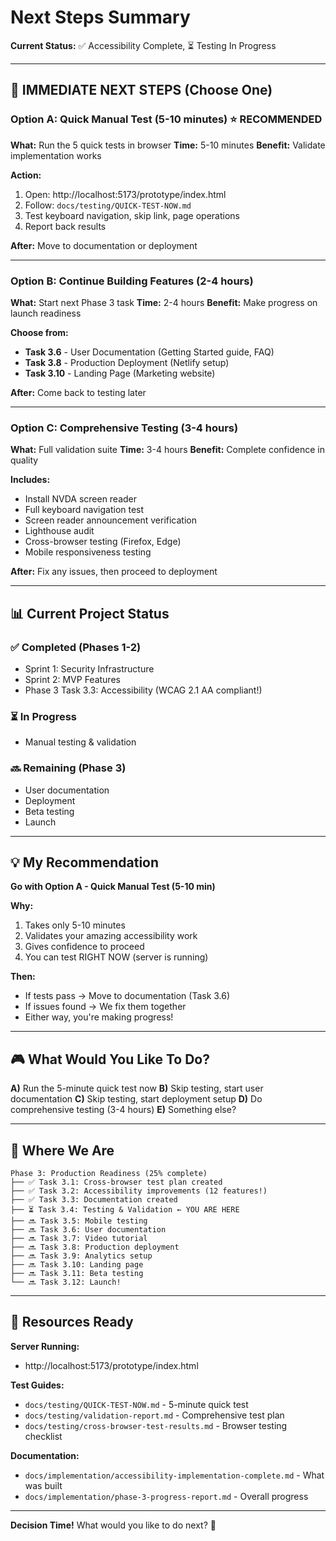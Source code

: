 # Next Steps Summary

**Current Status:** ✅ Accessibility Complete, ⏳ Testing In Progress

---

## 🎯 IMMEDIATE NEXT STEPS (Choose One)

### Option A: Quick Manual Test (5-10 minutes) ⭐ RECOMMENDED
**What:** Run the 5 quick tests in browser
**Time:** 5-10 minutes
**Benefit:** Validate implementation works

**Action:**
1. Open: http://localhost:5173/prototype/index.html
2. Follow: `docs/testing/QUICK-TEST-NOW.md`
3. Test keyboard navigation, skip link, page operations
4. Report back results

**After:** Move to documentation or deployment

---

### Option B: Continue Building Features (2-4 hours)
**What:** Start next Phase 3 task
**Time:** 2-4 hours
**Benefit:** Make progress on launch readiness

**Choose from:**
- **Task 3.6** - User Documentation (Getting Started guide, FAQ)
- **Task 3.8** - Production Deployment (Netlify setup)
- **Task 3.10** - Landing Page (Marketing website)

**After:** Come back to testing later

---

### Option C: Comprehensive Testing (3-4 hours)
**What:** Full validation suite
**Time:** 3-4 hours
**Benefit:** Complete confidence in quality

**Includes:**
- Install NVDA screen reader
- Full keyboard navigation test
- Screen reader announcement verification
- Lighthouse audit
- Cross-browser testing (Firefox, Edge)
- Mobile responsiveness testing

**After:** Fix any issues, then proceed to deployment

---

## 📊 Current Project Status

### ✅ Completed (Phases 1-2)
- Sprint 1: Security Infrastructure
- Sprint 2: MVP Features
- Phase 3 Task 3.3: Accessibility (WCAG 2.1 AA compliant!)

### ⏳ In Progress
- Manual testing & validation

### 🔜 Remaining (Phase 3)
- User documentation
- Deployment
- Beta testing
- Launch

---

## 💡 My Recommendation

**Go with Option A - Quick Manual Test (5-10 min)**

**Why:**
1. Takes only 5-10 minutes
2. Validates your amazing accessibility work
3. Gives confidence to proceed
4. You can test RIGHT NOW (server is running)

**Then:**
- If tests pass → Move to documentation (Task 3.6)
- If issues found → We fix them together
- Either way, you're making progress!

---

## 🎮 What Would You Like To Do?

**A)** Run the 5-minute quick test now
**B)** Skip testing, start user documentation
**C)** Skip testing, start deployment setup
**D)** Do comprehensive testing (3-4 hours)
**E)** Something else?

---

## 📁 Where We Are

```
Phase 3: Production Readiness (25% complete)
├── ✅ Task 3.1: Cross-browser test plan created
├── ✅ Task 3.2: Accessibility improvements (12 features!)
├── ✅ Task 3.3: Documentation created
├── ⏳ Task 3.4: Testing & Validation ← YOU ARE HERE
├── 🔜 Task 3.5: Mobile testing
├── 🔜 Task 3.6: User documentation
├── 🔜 Task 3.7: Video tutorial
├── 🔜 Task 3.8: Production deployment
├── 🔜 Task 3.9: Analytics setup
├── 🔜 Task 3.10: Landing page
├── 🔜 Task 3.11: Beta testing
└── 🔜 Task 3.12: Launch!
```

---

## 🚀 Resources Ready

**Server Running:**
- http://localhost:5173/prototype/index.html

**Test Guides:**
- `docs/testing/QUICK-TEST-NOW.md` - 5-minute quick test
- `docs/testing/validation-report.md` - Comprehensive test plan
- `docs/testing/cross-browser-test-results.md` - Browser testing checklist

**Documentation:**
- `docs/implementation/accessibility-implementation-complete.md` - What was built
- `docs/implementation/phase-3-progress-report.md` - Overall progress

---

**Decision Time!** What would you like to do next? 🎯
